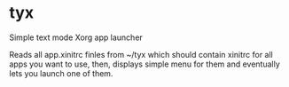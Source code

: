 # tyx

Simple text mode Xorg app launcher

Reads all app.xinitrc finles from ~/tyx which should contain xinitrc for all apps you want to use, then, displays simple menu for them and eventually lets you launch one of them.

